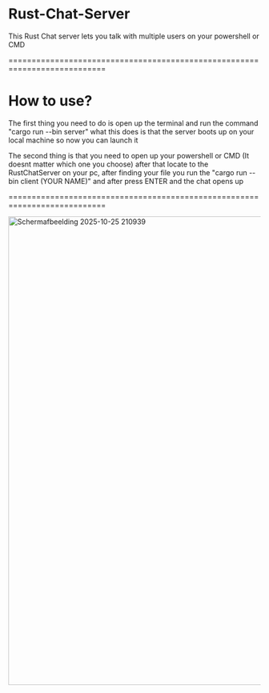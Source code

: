 # Rust-Chat-Server

This Rust Chat server lets you talk with multiple users on your powershell or CMD

===========================================================================

 # How to use?

 The first thing you need to do is open up the terminal and run the command "cargo run --bin server" what this does is that the server boots up on your local machine so now you can launch it

 The second thing is that you need to open up your powershell or CMD (It doesnt matter which one you choose) after that locate to the RustChatServer on your pc, after finding your file 
 you run the "cargo run --bin client (YOUR NAME)" and after press ENTER and the chat opens up

===========================================================================

<img width="976" height="937" alt="Schermafbeelding 2025-10-25 210939" src="https://github.com/user-attachments/assets/2079f63c-e974-4419-ab54-6d77c0eeda8a" />

 
